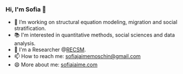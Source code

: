 ### Hi, I'm Sofia 👋

- 🔭 I’m working on structural equation modeling, migration and social stratification.
- 📚 I'm interested in quantitative methods, social sciences and data analysis.
- 💼 I'm a Researcher @[RECSM](https://www.upf.edu/web/survey/entry/-/-/sofia_jaime-upf_edu/adscripcion/sofia-jaime).
- 📫 How to reach me: sofiajaimemoschin@gmail.com
- 😄 More about me: [sofiajaime.com](https://www.sofiajaime.com)
